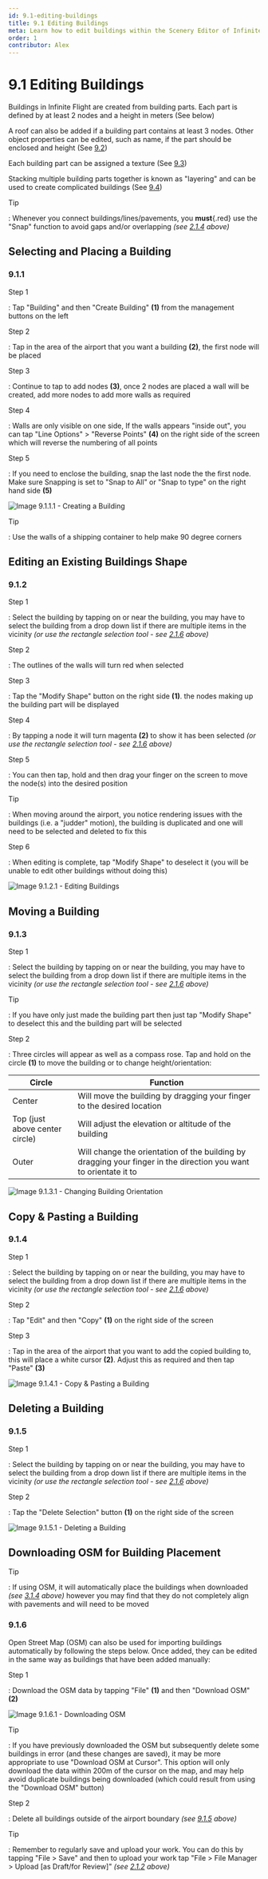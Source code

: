 ```yaml
---
id: 9.1-editing-buildings
title: 9.1 Editing Buildings
meta: Learn how to edit buildings within the Scenery Editor of Infinite Flight.
order: 1
contributor: Alex
---
```




# 9.1 Editing Buildings

Buildings in Infinite Flight are created from building parts. Each part is defined by at least 2 nodes and a height in meters
(See below)

A roof can also be added if a building part contains at least 3 nodes. Other object properties can be edited, such as name, if the part should be enclosed and height
(See [9.2](/guide/scenery-editor-manual/9.-buildings-and-facades/9.2-properties.md))

Each building part can be assigned a texture
(See [9.3](/guide/scenery-editor-manual/9.-buildings-and-facades/9.3-editing-facades.md))

Stacking multiple building parts together is known as "layering" and can be used to create complicated buildings
(See [9.4](/guide/scenery-editor-manual/9.-buildings-and-facades/9.4-layering.md))



Tip

: Whenever you connect buildings/lines/pavements, you **must**{.red} use the "Snap" function to avoid gaps and/or overlapping *(see [2.1.4](/guide/scenery-editor-manual/2.-user-interface/2.1-editor-screen#2.1.4) above)*  



## Selecting and Placing a Building

### 9.1.1

Step 1

: Tap "Building" and then "Create Building" **(1)** from the management buttons on the left



Step 2

: Tap in the area of the airport that you want a building **(2)**, the first node will be placed



Step 3

: Continue to tap to add nodes **(3)**, once 2 nodes are placed a wall will be created, add more nodes to add more walls as required



Step 4

: Walls are only visible on one side, If the walls appears "inside out", you can tap "Line Options" > "Reverse Points" **(4)** on the right side of the screen which will reverse the numbering of all points 

Step 5

: If you need to enclose the building, snap the last node the the first node. Make sure Snapping is set to "Snap to All" or "Snap to type" on the right hand side **(5)**


<!-- ****** Needs updating ******-->
![Image 9.1.1.1 - Creating a Building](_images/manual/frames/6.1.1.1b.png)

Tip

: Use the walls of a shipping container to help make 90 degree corners


## Editing an Existing Buildings Shape

### 9.1.2

Step 1

: Select the building by tapping on or near the building, you may have to select the building from a drop down list if there are multiple items in the vicinity *(or use the rectangle selection tool - see [2.1.6](/guide/scenery-editor-manual/2.-user-interface/2.1-editor-screen#2.1.6) above)*

Step 2

: The outlines of the walls will turn red when selected

Step 3

: Tap the "Modify Shape" button on the right side **(1)**. the nodes making up the building part will be displayed


Step 4

: By tapping a node it will turn magenta **(2)** to show it has been selected *(or use the rectangle selection tool - see [2.1.6](/guide/scenery-editor-manual/2.-user-interface/2.1-editor-screen#2.1.6) above)*



Step 5

: You can then tap, hold and then drag your finger on the screen to move the node(s) into the desired position



Tip

: When moving around the airport, you notice rendering issues with the buildings (i.e. a "judder" motion), the building is duplicated and one will need to be selected and deleted to fix this



Step 6

: When editing is complete, tap "Modify Shape" to deselect it (you will be unable to edit other buildings without doing this) 


<!-- Needs updating -->
![Image 9.1.2.1 - Editing Buildings](_images/manual/frames/6.3.1.1b.png)



## Moving a Building

### 9.1.3

Step 1

: Select the building by tapping on or near the building, you may have to select the building from a drop down list if there are multiple items in the vicinity *(or use the rectangle selection tool - see [2.1.6](/guide/scenery-editor-manual/2.-user-interface/2.1-editor-screen#2.1.6) above)*



Tip

: If you have only just made the building part then just tap "Modify Shape" to deselect this and the building part will be selected



Step 2

: Three circles will appear as well as a compass rose. Tap and hold on the circle **(1)** to move the building or to change height/orientation:



| Circle                         | Function                                                     |
| ------------------------------ | ------------------------------------------------------------ |
| Center                         | Will move the building by dragging your finger to the desired location |
| Top (just above center circle) | Will adjust the elevation or altitude of the building        |
| Outer                          | Will change the orientation of the building by dragging your finger in the direction you want to orientate it to |


<!-- Needs updating -->
![Image 9.1.3.1 - Changing Building Orientation](_images/manual/frames/6.1.2.1b.png)



## Copy & Pasting a Building

### 9.1.4

Step 1

: Select the building by tapping on or near the building, you may have to select the building from a drop down list if there are multiple items in the vicinity *(or use the rectangle selection tool - see [2.1.6](/guide/scenery-editor-manual/2.-user-interface/2.1-editor-screen#2.1.6) above)*



Step 2

: Tap "Edit" and then "Copy" **(1)** on the right side of the screen 



Step 3

: Tap in the area of the airport that you want to add the copied building to, this will place a white cursor **(2)**. Adjust this as required and then tap "Paste" **(3)**


<!-- Needs updating -->
![Image 9.1.4.1 - Copy & Pasting a Building](_images/manual/frames/6.1.3.1b.png)



## Deleting a Building

### 9.1.5

Step 1

: Select the building by tapping on or near the building, you may have to select the building from a drop down list if there are multiple items in the vicinity *(or use the rectangle selection tool - see [2.1.6](/guide/scenery-editor-manual/2.-user-interface/2.1-editor-screen#2.1.6) above)*



Step 2

: Tap the "Delete Selection" button **(1)** on the right side of the screen


<!-- Needs updating -->
![Image 9.1.5.1 - Deleting a Building](_images/manual/frames/6.1.4.1b.png)



## Downloading OSM for Building Placement

Tip

: If using OSM, it will automatically place the buildings when downloaded *(see [3.1.4](/guide/scenery-editor-manual/3.-getting-started/3.1-first-steps#3.1.4) above)* however you may find that they do not completely align with pavements and will need to be moved



### 9.1.6

Open Street Map (OSM) can also be used for importing buildings automatically by following the steps below. Once added, they can be edited in the same way as buildings that have been added manually:



Step 1

: Download the OSM data by tapping "File" **(1)** and then "Download OSM" **(2)**


<!-- Needs updating -->
![Image 9.1.6.1 - Downloading OSM](_images/manual/frames/6.1.5.1a.png)



Tip

: If you have previously downloaded the OSM but subsequently delete some buildings in error (and these changes are saved), it may be more appropriate to use "Download OSM at Cursor". This option will only download the data within 200m of the cursor on the map, and may help avoid duplicate buildings being downloaded (which could result from using the "Download OSM" button)



Step 2

: Delete all buildings outside of the airport boundary *(see [9.1.5](/guide/scenery-editor-manual/9.-buildings-and-facades/9.1-editing-buildings.md#9.1.5) above)*



Tip

: Remember to regularly save and upload your work. You can do this by tapping "File > Save" and then to upload your work tap "File > File Manager > Upload [as Draft/for Review]" *(see [2.1.2](/guide/scenery-editor-manual/2.-user-interface/2.1-editor-screen#2.1.2) above)*





